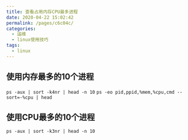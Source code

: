```yaml
---
title: 查看占用内存CPU最多进程
date: 2020-04-22 15:02:42
permalink: /pages/c6c04c/
categories:
  - 运维
  - linux使用技巧
tags:
  - linux
---
```

## 使用内存最多的10个进程     
`ps -aux | sort -k4nr | head -n 10`
`ps -eo pid,ppid,%mem,%cpu,cmd --sort=-%cpu | head`
 
## 使用CPU最多的10个进程     
`ps -aux | sort -k3nr | head -n 10`